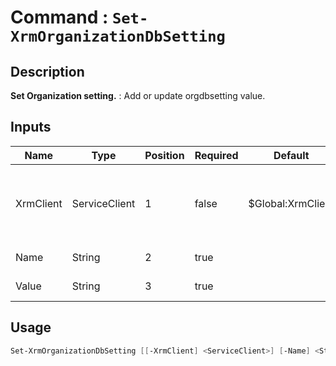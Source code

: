 # Command : `Set-XrmOrganizationDbSetting` 

## Description

**Set Organization setting.** : Add or update orgdbsetting value.

## Inputs

Name|Type|Position|Required|Default|Description
----|----|--------|--------|-------|-----------
XrmClient|ServiceClient|1|false|$Global:XrmClient|Xrm connector initialized to target instance. Use latest one by default. (CrmServiceClient)
Name|String|2|true||Setting name to define.
Value|String|3|true||Setting value to define.


## Usage

```Powershell 
Set-XrmOrganizationDbSetting [[-XrmClient] <ServiceClient>] [-Name] <String> [-Value] <String> [<CommonParameters>]
``` 



